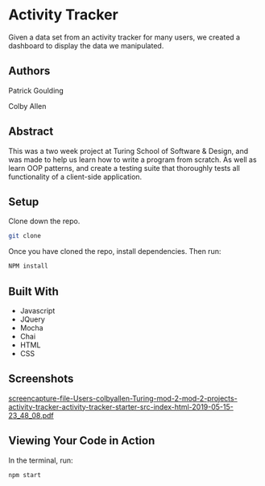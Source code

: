 # Activity Tracker 

Given a data set from an activity tracker for many users, we created a dashboard to display the data we manipulated.

## Authors

Patrick Goulding

Colby Allen

## Abstract

This was a two week project at Turing School of Software & Design, and was made to help us learn how to write a program from scratch. As well as learn OOP patterns, and create a testing suite that thoroughly tests all functionality of a client-side application.

## Setup

Clone down the repo.

```bash
git clone
```

Once you have cloned the repo, install dependencies. Then run:

```bash
NPM install
```

## Built With
- Javascript
- JQuery
- Mocha
- Chai
- HTML
- CSS


## Screenshots

[screencapture-file-Users-colbyallen-Turing-mod-2-mod-2-projects-activity-tracker-activity-tracker-starter-src-index-html-2019-05-15-23_48_08.pdf](https://github.com/colbyallen012/Wheel-of-Fortune/files/3185557/screencapture-file-Users-colbyallen-Turing-mod-2-mod-2-projects-activity-tracker-activity-tracker-starter-src-index-html-2019-05-15-23_48_08.pdf)


## Viewing Your Code in Action

In the terminal, run:

```bash
npm start
```
